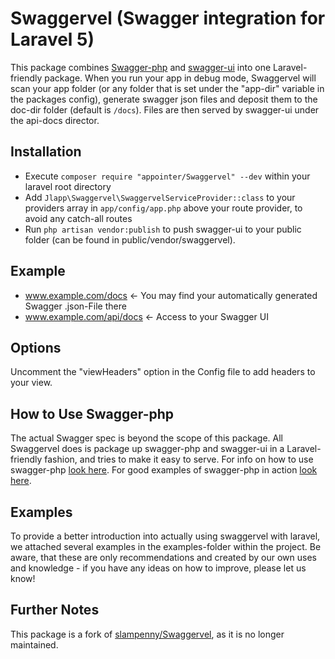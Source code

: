 # Swaggervel (Swagger integration for Laravel 5)
This package combines [Swagger-php](https://github.com/zircote/swagger-php) and [swagger-ui](https://github.com/wordnik/swagger-ui) into one Laravel-friendly package.
When you run your app in debug mode, Swaggervel will scan your app folder (or any folder that is set under the "app-dir" variable in the packages config), generate swagger json files and deposit them to the doc-dir folder (default is `/docs`). Files are then served by swagger-ui under the api-docs director.

## Installation
- Execute `composer require "appointer/Swaggervel" --dev` within your laravel root directory
- Add `Jlapp\Swaggervel\SwaggervelServiceProvider::class` to your providers array in `app/config/app.php` above your route provider, to avoid any catch-all routes
- Run `php artisan vendor:publish` to push swagger-ui to your public folder (can be found in public/vendor/swaggervel).

## Example
- www.example.com/docs  <- You may find your automatically generated Swagger .json-File there
- www.example.com/api/docs <- Access to your Swagger UI

## Options
Uncomment the "viewHeaders" option in the Config file to add headers to your view.

## How to Use Swagger-php
The actual Swagger spec is beyond the scope of this package. All Swaggervel does is package up swagger-php and swagger-ui in a Laravel-friendly fashion, and tries to make it easy to serve. For info on how to use swagger-php [look here](http://zircote.com/swagger-php/). For good examples of swagger-php in action [look here](https://github.com/zircote/swagger-php/tree/master/Examples/Petstore).

## Examples
To provide a better introduction into actually using swaggervel with laravel, we attached several examples in the examples-folder within the project.
Be aware, that these are only recommendations and created by our own uses and knowledge - if you have any ideas on how to improve, please let us know!

## Further Notes
This package is a fork of [slampenny/Swaggervel](https://github.com/slampenny/Swaggervel), as it is no longer maintained.